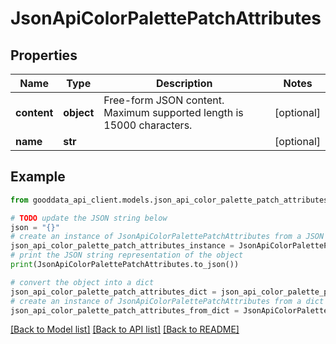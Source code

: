 # JsonApiColorPalettePatchAttributes


## Properties

Name | Type | Description | Notes
------------ | ------------- | ------------- | -------------
**content** | **object** | Free-form JSON content. Maximum supported length is 15000 characters. | [optional] 
**name** | **str** |  | [optional] 

## Example

```python
from gooddata_api_client.models.json_api_color_palette_patch_attributes import JsonApiColorPalettePatchAttributes

# TODO update the JSON string below
json = "{}"
# create an instance of JsonApiColorPalettePatchAttributes from a JSON string
json_api_color_palette_patch_attributes_instance = JsonApiColorPalettePatchAttributes.from_json(json)
# print the JSON string representation of the object
print(JsonApiColorPalettePatchAttributes.to_json())

# convert the object into a dict
json_api_color_palette_patch_attributes_dict = json_api_color_palette_patch_attributes_instance.to_dict()
# create an instance of JsonApiColorPalettePatchAttributes from a dict
json_api_color_palette_patch_attributes_from_dict = JsonApiColorPalettePatchAttributes.from_dict(json_api_color_palette_patch_attributes_dict)
```
[[Back to Model list]](../README.md#documentation-for-models) [[Back to API list]](../README.md#documentation-for-api-endpoints) [[Back to README]](../README.md)


